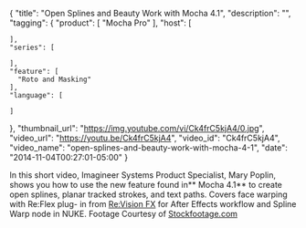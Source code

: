 {
  "title": "Open Splines and Beauty Work with Mocha 4.1",
  "description": "",
  "tagging": {
    "product": [
      "Mocha Pro"
    ],
    "host": [

    ],
    "series": [

    ],
    "feature": [
      "Roto and Masking"
    ],
    "language": [

    ]
  },
  "thumbnail_url": "https://img.youtube.com/vi/Ck4frC5kjA4/0.jpg",
  "video_url": "https://youtu.be/Ck4frC5kjA4",
  "video_id": "Ck4frC5kjA4",
  "video_name": "open-splines-and-beauty-work-with-mocha-4-1",
  "date": "2014-11-04T00:27:01-05:00"
}

In this short video, Imagineer Systems Product Specialist, Mary Poplin, shows
you how to use the new feature found in** Mocha 4.1** to create open splines,
planar tracked strokes, and text paths. Covers face warping with Re:Flex plug-
in from [Re:Vision FX](http://www.revisionfx.com/products/reflex/overview/)
for After Effects workflow and Spline Warp node in NUKE. Footage Courtesy of
[Stockfootage.com](http://www.Stockfootage.com)
